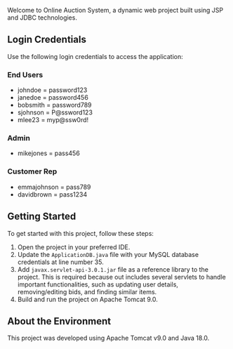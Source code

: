 Welcome to Online Auction System, a dynamic web project built using JSP and JDBC technologies.



## Login Credentials

Use the following login credentials to access the application:

### End Users

- johndoe = password123
- janedoe = password456
- bobsmith = password789
- sjohnson = P@ssword123
- mlee23 = myp@ssw0rd!

### Admin

- mikejones = pass456

### Customer Rep

- emmajohnson = pass789
- davidbrown = pass1234

## Getting Started

To get started with this project, follow these steps:

1. Open the project in your preferred IDE.
2. Update the `ApplicationDB.java` file with your MySQL database credentials at line number 35.
3. Add `javax.servlet-api-3.0.1.jar` file as a reference library to the project. This is required because out includes several servlets to handle important functionalities, such as updating user details, removing/editing bids, and finding similar items.
4. Build and run the project on Apache Tomcat 9.0.

## About the Environment

This project was developed using Apache Tomcat v9.0 and Java 18.0.
